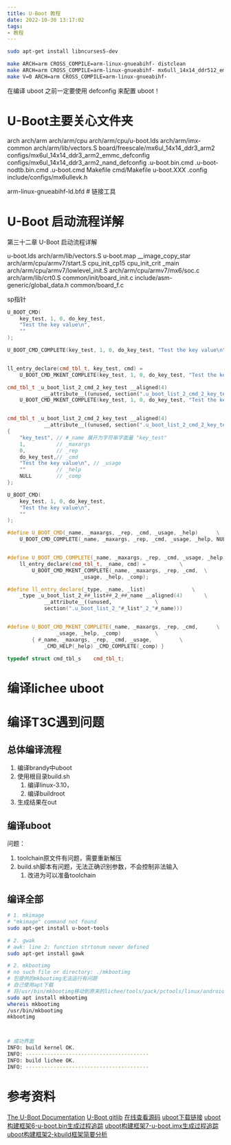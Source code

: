 ```yaml
---
title: U-Boot 教程
date: 2022-10-30 13:17:02
tags:
- 教程
---
```



```bash
sudo apt-get install libncurses5-dev

make ARCH=arm CROSS_COMPILE=arm-linux-gnueabihf- distclean
make ARCH=arm CROSS_COMPILE=arm-linux-gnueabihf- mx6ull_14x14_ddr512_emmc_defconfig
make V=0 ARCH=arm CROSS_COMPILE=arm-linux-gnueabihf- 
```

在编译 uboot 之前一定要使用 defconfig 来配置 uboot！


# U-Boot主要关心文件夹
arch
arch/arm
arch/arm/cpu
arch/arm/cpu/u-boot.lds
arch/arm/imx-common
arch/arm/lib/vectors.S
board/freescale/mx6ul_14x14_ddr3_arm2
configs/mx6ul_14x14_ddr3_arm2_emmc_defconfig
configs/mx6ul_14x14_ddr3_arm2_nand_defconfig
.u-boot.bin.cmd
.u-boot-nodtb.bin.cmd
.u-boot.cmd
Makefile
cmd/Makefile
u-boot.XXX
.config
include/configs/mx6ullevk.h


arm-linux-gnueabihf-ld.bfd # 链接工具


# U-Boot 启动流程详解
第三十二章 U-Boot 启动流程详解


u-boot.lds
arch/arm/lib/vectors.S
u-boot.map
__image_copy_star
arch/arm/cpu/armv7/start.S
cpu_init_cp15
cpu_init_crit
_main
arch/arm/cpu/armv7/lowlevel_init.S 
arch/arm/cpu/armv7/mx6/soc.c
arch/arm/lib/crt0.S
common/init/board_init.c
include/asm-generic/global_data.h
common/board_f.c 


sp指针

```C++
U_BOOT_CMD(
	key_test, 1, 0,	do_key_test,
	"Test the key value\n",
	""
);

U_BOOT_CMD_COMPLETE(key_test, 1, 0, do_key_test, "Test the key value\n", "", NULL)


ll_entry_declare(cmd_tbl_t, key_test, cmd) = 
	U_BOOT_CMD_MKENT_COMPLETE(key_test, 1, 0, do_key_test, "Test the key value\n", "", NULL);

cmd_tbl_t _u_boot_list_2_cmd_2_key_test __aligned(4) 
			__attribute__((unused, section(".u_boot_list_2_cmd_2_key_test"))) =
	U_BOOT_CMD_MKENT_COMPLETE(key_test, 1, 0, do_key_test, "Test the key value\n", "", NULL);


cmd_tbl_t _u_boot_list_2_cmd_2_key_test __aligned(4) 
			__attribute__((unused, section(".u_boot_list_2_cmd_2_key_test"))) = 
{
    "key_test", // #_name 展开为字符串字面量 "key_test"
    1,          // _maxargs
    0,          // _rep
    do_key_test,// _cmd
    "Test the key value\n", // _usage
    ""          // _help
    NULL        // _comp
};
```


```C++
U_BOOT_CMD(
	key_test, 1, 0,	do_key_test,
	"Test the key value\n",
	""
);

#define U_BOOT_CMD(_name, _maxargs, _rep, _cmd, _usage, _help)		\
	U_BOOT_CMD_COMPLETE(_name, _maxargs, _rep, _cmd, _usage, _help, NULL)


#define U_BOOT_CMD_COMPLETE(_name, _maxargs, _rep, _cmd, _usage, _help, _comp) \
	ll_entry_declare(cmd_tbl_t, _name, cmd) =			\
		U_BOOT_CMD_MKENT_COMPLETE(_name, _maxargs, _rep, _cmd,	\
						_usage, _help, _comp);

#define ll_entry_declare(_type, _name, _list)				\
	_type _u_boot_list_2_##_list##_2_##_name __aligned(4)		\
			__attribute__((unused,				\
			section(".u_boot_list_2_"#_list"_2_"#_name)))


#define U_BOOT_CMD_MKENT_COMPLETE(_name, _maxargs, _rep, _cmd,		\
				_usage, _help, _comp)			\
		{ #_name, _maxargs, _rep, _cmd, _usage,			\
			_CMD_HELP(_help) _CMD_COMPLETE(_comp) }

typedef struct cmd_tbl_s	cmd_tbl_t;
```

# 编译lichee uboot

# 编译T3C遇到问题

## 总体编译流程
1. 编译brandy中uboot
2. 使用根目录build.sh
   1. 编译linux-3.10，
   2. 编译buildroot
3. 生成结果在out

## 编译uboot

问题：
1. toolchain原文件有问题，需要重新解压
2. build.sh脚本有问题，无法正确识别参数，不会控制非法输入
   1. 改进为可以准备toolchain



## 编译全部
```bash
# 1. mkimage
# "mkimage" command not found 
sudo apt-get install u-boot-tools

# 2. gwak
# awk: line 2: function strtonum never defined
sudo apt-get install gawk

# 2. mkbootimg
# no such file or directory: ./mkbootimg
# 包提供的mkbootimg无法运行有问题
# 自己使用apt下载
# 将/usr/bin/mkbootimg移动到原来的lichee/tools/pack/pctools/linux/android目录
sudo apt install mkbootimg
whereis mkbootimg
/usr/bin/mkbootimg
mkbootimg



# 成功界面
INFO: build kernel OK.
INFO: ----------------------------------------
INFO: build lichee OK.
INFO: ----------------------------------------
```

# 参考资料
[The U-Boot Documentation](https://docs.u-boot.org/en/latest/index.html)
[U-Boot gitlib](https://source.denx.de/u-boot/u-boot)
[在线查看源码](https://elixir.bootlin.com/u-boot/v2024.10/source)
[uboot下载链接](https://ftp.denx.de/pub/u-boot/)
[uboot构建框架6-u-boot.bin生成过程追踪](https://blog.csdn.net/sunxiaohusunke/article/details/90747854)
[uboot构建框架7-u-boot.imx生成过程追踪](https://blog.csdn.net/sunxiaohusunke/article/details/90763083)
[uboot构建框架2-kbuild框架简要分析](https://blog.csdn.net/sunxiaohusunke/article/details/90712298)